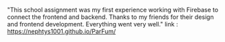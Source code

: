 "This school assignment was my first experience working with Firebase to connect the frontend and backend. Thanks to my friends for their design and frontend development. Everything went very well."
link : https://nephtys1001.github.io/ParFum/
